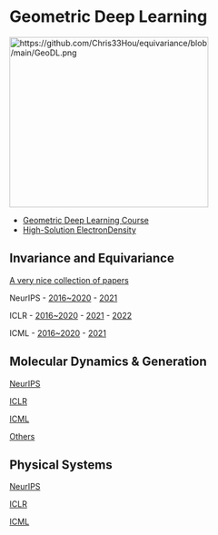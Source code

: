 
# Geometric Deep Learning

<img alt="https://github.com/Chris33Hou/equivariance/blob/main/GeoDL.png" src="https://github.com/Chris33Hou/equivariance/blob/main/GeoDL.png" width="350" height="300">

* [Geometric Deep Learning Course](https://github.com/Chris33Hou/Geometric-Deep-Learning/tree/main/GDL-course)
* [High-Solution ElectronDensity](https://github.com/Chris33Hou/Geometric-Deep-Learning/tree/main/High-Solution_Electron_Density)

## Invariance and Equivariance
[A very nice collection of papers](https://github.com/Chen-Cai-OSU/awesome-equivariant-network
)


NeurIPS - [2016~2020](https://github.com/Chris33Hou/equivariance/tree/main/Invariance%20and%20Equivariance/NIPS/2016~2020) - [2021](https://github.com/Chris33Hou/equivariance/tree/main/Invariance%20and%20Equivariance/NIPS/2021)


ICLR - [2016~2020](https://github.com/Chris33Hou/equivariance/tree/main/Invariance%20and%20Equivariance/ICLR/2016~2020) - [2021](https://github.com/Chris33Hou/equivariance/tree/main/Invariance%20and%20Equivariance/ICLR/2021) - [2022](https://github.com/Chris33Hou/equivariance/tree/main/Invariance%20and%20Equivariance/ICLR/2022)

ICML - [2016~2020](https://github.com/Chris33Hou/equivariance/tree/main/Invariance%20and%20Equivariance/ICML/2016~2020) - [2021](https://github.com/Chris33Hou/equivariance/tree/main/Invariance%20and%20Equivariance/ICML/2021)


## Molecular Dynamics & Generation

[NeurIPS](https://github.com/Chris33Hou/equivariance/tree/main/Molecular%20Dynamics%20%26%20Generation/NIPS) 

[ICLR](https://github.com/Chris33Hou/equivariance/tree/main/Molecular%20Dynamics%20%26%20Generation/ICLR)

[ICML](https://github.com/Chris33Hou/equivariance/tree/main/Molecular%20Dynamics%20%26%20Generation/ICML)

[Others](https://github.com/Chris33Hou/equivariance/tree/main/Molecular%20Dynamics%20%26%20Generation/Others)

## Physical Systems


[NeurIPS](https://github.com/Chris33Hou/equivariance/tree/main/Physical%20Systems/NIPS) 

[ICLR](https://github.com/Chris33Hou/equivariance/tree/main/Physical%20Systems/ICLR)

[ICML](https://github.com/Chris33Hou/equivariance/tree/main/Physical%20Systems/ICML)
